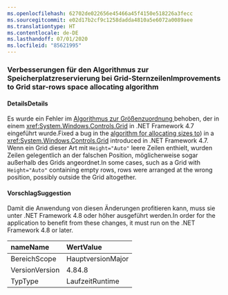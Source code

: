 ```yaml
---
ms.openlocfilehash: 62702de022656e45466a45f4150e518226a3fecc
ms.sourcegitcommit: e02d17b2cf9c1258dadda4810a5e6072a0089aee
ms.translationtype: HT
ms.contentlocale: de-DE
ms.lasthandoff: 07/01/2020
ms.locfileid: "85621995"
---
```

### <a name="improvements-to-grid-star-rows-space-allocating-algorithm"></a><span data-ttu-id="1696e-101">Verbesserungen für den Algorithmus zur Speicherplatzreservierung bei Grid-Sternzeilen</span><span class="sxs-lookup"><span data-stu-id="1696e-101">Improvements to Grid star-rows space allocating algorithm</span></span>

#### <a name="details"></a><span data-ttu-id="1696e-102">Details</span><span class="sxs-lookup"><span data-stu-id="1696e-102">Details</span></span>

<span data-ttu-id="1696e-103">Es wurde ein Fehler im [Algorithmus zur Größenzuordnung ](https://github.com/Microsoft/dotnet/blob/master/Documentation/compatibility/wpf-grid-allocation-of-space-to-star-columns.md) behoben, der in einem <xref:System.Windows.Controls.Grid> in .NET Framework 4.7 eingeführt wurde.</span><span class="sxs-lookup"><span data-stu-id="1696e-103">Fixed a bug in the [algorithm for allocating sizes to](https://github.com/Microsoft/dotnet/blob/master/Documentation/compatibility/wpf-grid-allocation-of-space-to-star-columns.md)) in a <xref:System.Windows.Controls.Grid> introduced in .NET Framework 4.7.</span></span>  <span data-ttu-id="1696e-104">Wenn ein Grid dieser Art mit <code>Height=&quot;Auto&quot;</code> leere Zeilen enthielt, wurden Zeilen gelegentlich an der falschen Position, möglicherweise sogar außerhalb des Grids angeordnet.</span><span class="sxs-lookup"><span data-stu-id="1696e-104">In some cases, such as a Grid with <code>Height=&quot;Auto&quot;</code> containing empty rows, rows were arranged at the wrong position, possibly outside the Grid altogether.</span></span>

#### <a name="suggestion"></a><span data-ttu-id="1696e-105">Vorschlag</span><span class="sxs-lookup"><span data-stu-id="1696e-105">Suggestion</span></span>

<span data-ttu-id="1696e-106">Damit die Anwendung von diesen Änderungen profitieren kann, muss sie unter .NET Framework 4.8 oder höher ausgeführt werden.</span><span class="sxs-lookup"><span data-stu-id="1696e-106">In order for the application to benefit from these changes, it must run on the .NET Framework 4.8 or later.</span></span>

| <span data-ttu-id="1696e-107">name</span><span class="sxs-lookup"><span data-stu-id="1696e-107">Name</span></span>    | <span data-ttu-id="1696e-108">Wert</span><span class="sxs-lookup"><span data-stu-id="1696e-108">Value</span></span>       |
|:--------|:------------|
| <span data-ttu-id="1696e-109">Bereich</span><span class="sxs-lookup"><span data-stu-id="1696e-109">Scope</span></span>   |<span data-ttu-id="1696e-110">Hauptversion</span><span class="sxs-lookup"><span data-stu-id="1696e-110">Major</span></span>|
|<span data-ttu-id="1696e-111">Version</span><span class="sxs-lookup"><span data-stu-id="1696e-111">Version</span></span>|<span data-ttu-id="1696e-112">4.8</span><span class="sxs-lookup"><span data-stu-id="1696e-112">4.8</span></span>|
|<span data-ttu-id="1696e-113">Typ</span><span class="sxs-lookup"><span data-stu-id="1696e-113">Type</span></span>|<span data-ttu-id="1696e-114">Laufzeit</span><span class="sxs-lookup"><span data-stu-id="1696e-114">Runtime</span></span>|
